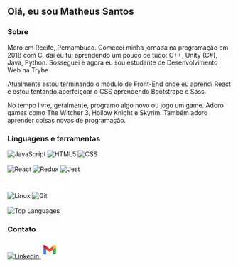 ## Olá, eu sou Matheus Santos

### Sobre

Moro em Recife, Pernambuco. Comecei minha jornada na programação em 2018 com C, daí eu fui aprendendo um pouco de tudo: C++, Unity (C#), Java, Python. Sosseguei e agora eu sou estudante de Desenvolvimento Web na Trybe.

Atualmente estou terminando o módulo de Front-End onde eu aprendi React e estou tentando aperfeiçoar o CSS aprendendo Bootstrape e Sass.

No tempo livre, geralmente, programo algo novo ou jogo um game. Adoro games como The Witcher 3, Hollow Knight e Skyrim. Também adoro aprender coisas novas de programação.

### Linguagens e ferramentas

<div align="left">
  <img alt="JavaScript" src="https://cdn.jsdelivr.net/gh/devicons/devicon/icons/javascript/javascript-plain.svg" width="40" heigth="40"/>
  <img alt="HTML5" src="https://cdn.jsdelivr.net/gh/devicons/devicon/icons/html5/html5-plain-wordmark.svg" width="40" heigth="40" />
  <img alt="CSS" src="https://cdn.jsdelivr.net/gh/devicons/devicon/icons/css3/css3-plain-wordmark.svg" width="40" heigth="40" />
</div>
<br />
<div align="left">
  <img alt="React" src="https://cdn.jsdelivr.net/gh/devicons/devicon/icons/react/react-original.svg" width="40" heigth="40"/>
  <img alt="Redux" src="https://cdn.jsdelivr.net/gh/devicons/devicon/icons/redux/redux-original.svg" width="40" heigth="40" />
  <img alt="Jest" src="https://cdn.jsdelivr.net/gh/devicons/devicon/icons/jest/jest-plain.svg" width="40" heigth="40" />
</div>
<br />
<div align="left">
  <img alt="Linux" src="https://cdn.jsdelivr.net/gh/devicons/devicon/icons/linux/linux-original.svg" width="40" heigth="40"/>
  <img alt="Git" src="https://cdn.jsdelivr.net/gh/devicons/devicon/icons/git/git-original.svg" width="40" heigth="40" />
  <img alt="Github" src="/resources/GitHub-Mark-Light-32px.png" width="40" heigth="40"/>
</div>
<br />

<img alt="Top Languages" src="https://github-readme-stats.vercel.app/api/top-langs/?username=matheusg18&locale=pt-br&theme=github_dark&layout=compact" />

### Contato

<a href="https://www.linkedin.com/in/matheusg18/">
  <img alt="Linkedin" src="https://cdn.jsdelivr.net/gh/devicons/devicon/icons/linkedin/linkedin-original.svg" width="40" heigth="40" />
<a>
<a href="mailto:matheusgabriel.18@gmail.com">
  <img alt="GMail" src="https://raw.githubusercontent.com/edent/SuperTinyIcons/master/images/svg/gmail.svg" width="40" heigth="40"/>
</a>
